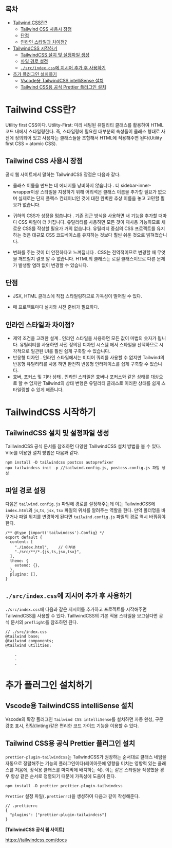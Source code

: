 <h2>목차</h2>

- [Tailwind CSS란?](#tailwind-css란)
  - [Tailwind CSS 사용시 장점](#tailwind-css-사용시-장점)
  - [단점](#단점)
  - [인라인 스타일과 차이점?](#인라인-스타일과-차이점)
- [TailwindCSS 시작하기](#tailwindcss-시작하기)
  - [TailwindCSS 설치 및 설정파일 생성](#tailwindcss-설치-및-설정파일-생성)
  - [파일 경로 설정](#파일-경로-설정)
  - [`./src/index.css`에 지시어 추가 후 사용하기](#srcindexcss에-지시어-추가-후-사용하기)
- [추가 플러그인 설치하기](#추가-플러그인-설치하기)
  - [Vscode용 TailwindCSS intelliSense 설치](#vscode용-tailwindcss-intellisense-설치)
  - [Tailwind CSS용 공식 Prettier 플러그인 설치](#tailwind-css용-공식-prettier-플러그인-설치)

# Tailwind CSS란?

Utility first CSS이다. Utility-First: 미리 세팅된 유틸리티 클래스를 활용하여 HTML 코드 내에서 스타일링한다. 즉, 스타일링에 필요한 대부분의 속성들이 클래스 형태로 사전에 정의되어 있고 사용자는 클래스들을 조합해서 HTML에 적용해주면 된다(Utility first CSS = atomic CSS).

## Tailwind CSS 사용시 장점

공식 웹 사이트에서 말하는 TailwindCSS 장점은 다음과 같다.

- 클래스 이름을 만드는 데 에너지를 낭비하지 않습니다 . 더 sidebar-inner-wrapper이상 스타일을 지정하기 위해 어리석은 클래스 이름을 추가할 필요가 없으며 실제로는 단지 플렉스 컨테이너인 것에 대한 완벽한 추상 이름을 놓고 고민할 필요가 없습니다.
- 귀하의 CSS가 성장을 멈춥니다 . 기존 접근 방식을 사용하면 새 기능을 추가할 때마다 CSS 파일이 더 커집니다. 유틸리티를 사용하면 모든 것이 재사용 가능하므로 새로운 CSS를 작성할 필요가 거의 없습니다. 유틸리티 중심의 CSS 프로젝트를 유지하는 것은 대규모 CSS 코드베이스를 유지하는 것보다 훨씬 쉬운 것으로 밝혀졌습니다.

- 변화를 주는 것이 더 안전하다고 느껴집니다 . CSS는 전역적이므로 변경할 때 무엇을 깨뜨릴지 결코 알 수 없습니다. HTML의 클래스는 로컬 클래스이므로 다른 문제가 발생할 염려 없이 변경할 수 있습니다.

## 단점

- JSX, HTML 클래스에 직접 스타일링하므로 가독성이 떨어질 수 있다.

- 매 프로젝트마다 설치와 사전 준비가 필요하다.

## 인라인 스타일과 차이점?

- 제약 조건을 고려한 설계 . 인라인 스타일을 사용하면 모든 값이 마법의 숫자가 됩니다. 유틸리티를 사용하면 사전 정의된 디자인 시스템 에서 스타일을 선택하므로 시각적으로 일관된 UI를 훨씬 쉽게 구축할 수 있습니다.
- 반응형 디자인 . 인라인 스타일에서는 미디어 쿼리를 사용할 수 없지만 Tailwind의 반응형 유틸리티를 사용 하면 완전히 반응형 인터페이스를 쉽게 구축할 수 있습니다.
- 호버, 포커스 및 기타 상태 . 인라인 스타일은 호버나 포커스와 같은 상태를 대상으로 할 수 없지만 Tailwind의 상태 변형은 유틸리티 클래스로 이러한 상태를 쉽게 스타일링할 수 있게 해줍니다.


# TailwindCSS 시작하기

## TailwindCSS 설치 및 설정파일 생성

TaillwindCSS 공식 문서를 참조하면 다양한 TaillwindCSS 설치 방법을 볼 수 있다. Vite를 이용한 설치 방법은 다음과 같다.

```
npm install -D tailwindcss postcss autoprefixer
npx tailwindcss init -p //tailwind.config.js, postcss.config.js 파일 생성
```

## 파일 경로 설정

다음은 `tailwind.config.js` 파일에 경로를 설정해주는데 이는 TailwindCSS에 `index.html`과 `js`,`ts`, `jsx`, `tsx` 파일의 위치를 알려주는 역할을 한다. 만약 폴더명을 바꾸거나 파일 위치를 변경하게 된다면 `tailwind.config.js` 파일의 경로 역시 바꿔줘야 한다.

```
/** @type {import('tailwindcss').Config} */
export default {
  content: [
    "./index.html",    // 이부분
    "./src/**/*.{js,ts,jsx,tsx}",
  ],
  theme: {
    extend: {},
  },
  plugins: [],
}
```

## `./src/index.css`에 지시어 추가 후 사용하기

`./src/index.css`에 다음과 같은 지시어를 추가하고 프로젝트를 시작해주면 TailwindCSS를 사용할 수 있다. TaillwindCSS의 기본 적용 스타일을 보고싶다면 공식 문서의 `preflight`를 참조하면 된다.

```
// ./src/index.css
@tailwind base;
@tailwind components;
@tailwind utilities;

    .
    .
    .
```

# 추가 플러그인 설치하기

## Vscode용 TailwindCSS intelliSense 설치

Vscode의 확장 플러그인 `Tailwind CSS intelliSense`를 설치하면 자동 완성, 구문 강조 표시, 린팅(linting)같은 편리한 코드 가이드 기능을 이용할 수 있다.

## Tailwind CSS용 공식 Prettier 플러그인 설치

`prettier-plugin-tailwindcss`는 TailwindCSS가 권장하는 순서대로 클래스 네임을 자동으로 정렬해주는 기능의 플러그인이다(레이아웃에 영향을 미치는 영향력 있는 클래스를 처음에, 장식용 클래스를 마지막에 배치하는 식). 이는 같은 스타일을 작성했을 경우 항상 같은 순서로 정렬되기 때문에 가독성에 도움이 된다.

```
npm install -D prettier prettier-plugin-tailwindcss
```

`Prettier` 설정 파일(`.prettierrc`)을 생성하여 다음과 같이 작성해준다.

```
// .prettierrc
{
  "plugins": ["prettier-plugin-tailwindcss"]
}
```


**[TailwindCSS 공식 웹 사이트]**

https://tailwindcss.com/docs
